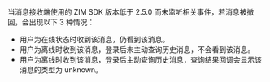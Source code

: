 <div class="mk-hint">

当消息接收端使用的 ZIM SDK 版本低于 2.5.0 而未监听相关事件，若消息被撤回，会出现以下 3 种情况：
- 用户为在线状态时收到该消息，仍看到该消息。
- 用户为离线时收到该消息，登录后未主动查询历史消息，不会看到该消息。
- 用户为离线时收到该消息，登录后主动查询历史消息，查询结果回调会显示该消息的类型为 unknown。
</div>


